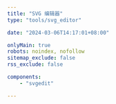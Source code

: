 ```yaml
---
title: "SVG 编辑器"
type: "tools/svg_editor"

date: "2024-03-06T14:17:01+08:00"

onlyMain: true
robots: noindex, nofollow
sitemap_exclude: false
rss_exclude: false

components:
    - "svgedit"

---
```

